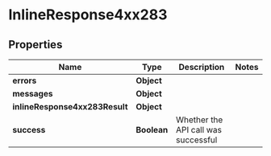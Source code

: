 # InlineResponse4xx283

## Properties
Name | Type | Description | Notes
------------ | ------------- | ------------- | -------------
**errors** | **Object** |  | 
**messages** | **Object** |  | 
**inlineResponse4xx283Result** | **Object** |  | 
**success** | **Boolean** | Whether the API call was successful | 
